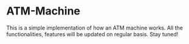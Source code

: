 # ATM-Machine
This is a simple implementation of how an ATM machine works. All the functionalities, features will be updated on regular basis.
Stay tuned!
